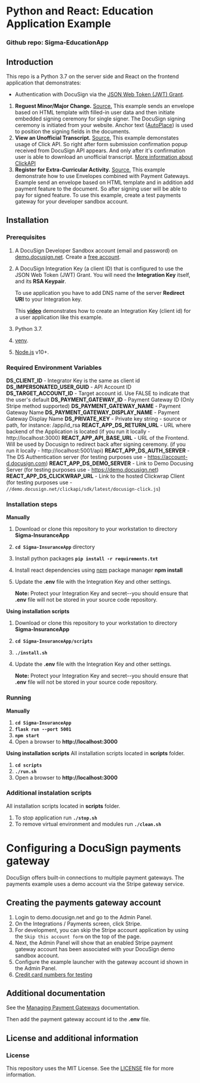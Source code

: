 # Python and React: Education Application Example

### Github repo: Sigma-EducationApp
## Introduction
 This repo is a Python 3.7 on the server side and React on the frontend application that demonstrates:

* Authentication with DocuSign via the
[JSON Web Token (JWT) Grant](https://developers.docusign.com/esign-rest-api/guides/authentication/oauth2-jsonwebtoken).

1. **Reguest Minor/Major Change.**
   [Source.](./app/api/requests.py)
   This example sends an envelope based on HTML template with filled-in user data and then initiate embedded signing ceremony for single signer.
   The DocuSign signing ceremony is initiated from your website.
   Anchor text ([AutoPlace](https://support.docusign.com/en/guides/AutoPlace-New-DocuSign-Experience)) is used to position the signing fields in the documents.
1. **View an Unofficial Transcript.**
   [Source.](./app/api/clickwrap.py)
   This example demonstates usage of Click API.
   So right after form submission confirmation popup received from DocuSign API appears. 
   And only after it's confirmation user is able to download an unofficial transcript.
   [More information about ClickAPI](https://developers.docusign.com/click-api) 
1. **Register for Extra-Curricular Activity.**
   [Source.](./app/api/requests.py)
   This example demonstrate how to use Envelopes combined with Payment Gateways.
   Example send an envelope based on HTML template and in addition add payment feature to the document.
   So after signing user will be able to pay for signed feature. 
   To use this example, create a test payments gateway for your developer sandbox account.

## Installation

### Prerequisites
1. A DocuSign Developer Sandbox account (email and password) on [demo.docusign.net](https://demo.docusign.net).
   Create a [free account](https://go.docusign.com/sandbox/productshot/?elqCampaignId=16535).
1. A DocuSign Integration Key (a client ID) that is configured to use the
   JSON Web Token (JWT) Grant.
   You will need the **Integration Key** itself, and its **RSA Keypair**.
   
   To use application you have to add DNS name of the server **Redirect URI** to your Integration key.
   
   This [**video**](https://www.youtube.com/watch)
   demonstrates how to create an Integration Key (client id) for a
   user application like this example. 

1. Python 3.7.
1. [venv](https://docs.python.org/3/library/venv.html#module-venv).
1. [Node.js](https://nodejs.org/) v10+.

### Required Environment Variables
**DS_CLIENT_ID** - Integrator Key is the same as client id 
**DS_IMPERSONATED_USER_GUID** - API Account ID
**DS_TARGET_ACCOUNT_ID** - Target account id. Use FALSE to indicate that the user's default
**DS_PAYMENT_GATEWAY_ID** - Payment Gateway ID (Only Stripe method supported)
**DS_PAYMENT_GATEWAY_NAME** - Payment Gateway Name
**DS_PAYMENT_GATEWAY_DISPLAY_NAME** - Payment Gateway Display Name
**DS_PRIVATE_KEY** - Private key string - source or path, for instance: /app/id_rsa
**REACT_APP_DS_RETURN_URL** - URL where backend of the Application is located (if you run it locally - http://localhost:3000)
**REACT_APP_API_BASE_URL** - URL of the Frontend. Will be used by Docusign to redirect back after signing ceremony. (if you run it locally - http://localhost:5001/api)
**REACT_APP_DS_AUTH_SERVER** - The DS Authentication server (for testing purposes use - https://account-d.docusign.com)
**REACT_APP_DS_DEMO_SERVER** - Link to Demo Docusing Server (for testing purposes use - https://demo.docusign.net)
**REACT_APP_DS_CLICKWRAP_URL** - Link to the hosted Clickwrap Client (for testing purposes use - `//demo.docusign.net/clickapi/sdk/latest/docusign-click.js`)

### Installation steps
**Manually**
1. Download or clone this repository to your workstation to directory **Sigma-InsuranceApp**
1. **`cd Sigma-InsuranceApp`** directory
1. Install python packages **`pip install -r requirements.txt`**
1. Install react dependencies using [npm](https://www.npmjs.com/) package manager  **npm install**
1. Update the **.env** file with the Integration Key and other settings.

   **Note:** Protect your Integration Key and secret--you
   should ensure that **.env** file will not be stored in your source code
   repository.

**Using installation scripts**
1. Download or clone this repository to your workstation to directory **Sigma-InsuranceApp**
1. **`cd Sigma-InsuranceApp/scripts`**
1. **`./install.sh`**
1. Update the **.env** file with the Integration Key and other settings.

   **Note:** Protect your Integration Key and secret--you
   should ensure that **.env** file will not be stored in your source code
   repository.
   
### Running
**Manually**
1. **`cd Sigma-InsuranceApp`**
1. **`flask run --port 5001`**
1. **`npm start`**
1. Open a browser to **http://localhost:3000**

**Using installation scripts**
All installation scripts located in **scripts** folder.
1. **`cd scripts`**
1. **`./run.sh`**
1. Open a browser to **http://localhost:3000**

### Additional instalation scripts
All installation scripts located in **scripts** folder.
1. To stop application run **`./stop.sh`**
1. To remove virtual environment and modules run **`./clean.sh`**

# Configuring a DocuSign payments gateway

DocuSign offers built-in connections to multiple payment
gateways. The payments example uses a demo account via the Stripe
gateway service.

## Creating the payments gateway account

1. Login to demo.docusign.net and go to the Admin Panel.
1. On the Integrations / Payments screen, click Stripe.
1. For development, you can skip the Stripe account application
   by using the `Skip this account form` on the top of the page.
1. Next, the Admin Panel will show that an enabled Stripe
   payment gateway account has been associated with your
   DocuSign demo sandbox account.
1. Configure the example launcher with the gateway account id shown in the Admin Panel.
1. [Credit card numbers for testing](https://stripe.com/docs/testing)

## Additional documentation
See the 
[Managing Payment Gateways](https://support.docusign.com/en/guides/managing-payment-gateways)
documentation. 

Then add the payment gateway account id to the **.env** file.

## License and additional information

### License
This repository uses the MIT License. See the [LICENSE](./LICENSE) file for more information.

